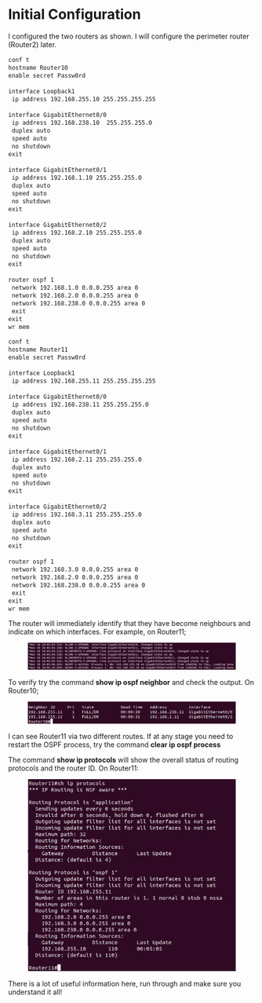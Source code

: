 # Initial Configuration

I configured the two routers as shown. I will configure the perimeter router (Router2) later.

```
conf t
hostname Router10
enable secret Passw0rd

interface Loopback1
 ip address 192.168.255.10 255.255.255.255

interface GigabitEthernet0/0
 ip address 192.168.238.10  255.255.255.0
 duplex auto
 speed auto
 no shutdown
exit
 
interface GigabitEthernet0/1
 ip address 192.168.1.10 255.255.255.0
 duplex auto
 speed auto
 no shutdown
exit
 
interface GigabitEthernet0/2
 ip address 192.168.2.10 255.255.255.0
 duplex auto
 speed auto
 no shutdown
exit

router ospf 1
 network 192.168.1.0 0.0.0.255 area 0
 network 192.168.2.0 0.0.0.255 area 0
 network 192.168.238.0 0.0.0.255 area 0
 exit
exit
wr mem

```

```
conf t
hostname Router11
enable secret Passw0rd

interface Loopback1
 ip address 192.168.255.11 255.255.255.255

interface GigabitEthernet0/0
 ip address 192.168.238.11 255.255.255.0
 duplex auto
 speed auto
 no shutdown
exit
 
interface GigabitEthernet0/1
 ip address 192.168.2.11 255.255.255.0
 duplex auto
 speed auto
 no shutdown
exit
 
interface GigabitEthernet0/2
 ip address 192.168.3.11 255.255.255.0
 duplex auto
 speed auto
 no shutdown
exit

router ospf 1
 network 192.168.3.0 0.0.0.255 area 0
 network 192.168.2.0 0.0.0.255 area 0
 network 192.168.238.0 0.0.0.255 area 0
 exit
exit
wr mem
```

The router will immediately identify that they have become neighbours and indicate on which interfaces. For example, on Router11;

<figure><img src="../../.gitbook/assets/image (7).png" alt=""><figcaption></figcaption></figure>

To verify try the command **show ip ospf neighbor** and check the output. On Router10;

<figure><img src="../../.gitbook/assets/image (8).png" alt=""><figcaption></figcaption></figure>

I can see Router11 via two different routes. If at any stage you need to restart the OSPF process, try the command **clear ip ospf process**

The command **show ip protocols** will show the overall status of routing protocols and the router ID. On Router11:

<figure><img src="../../.gitbook/assets/image (9).png" alt=""><figcaption></figcaption></figure>

There is a lot of useful information here, run through and make sure you understand it all!
